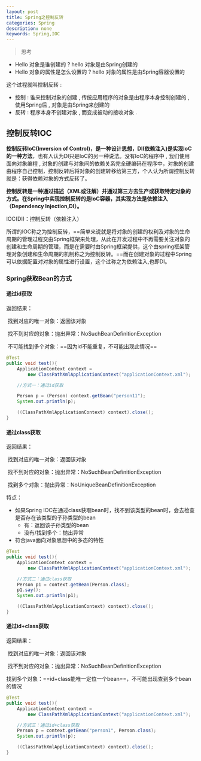 ```yaml
---
layout: post
title: Spring之控制反转
categories: Spring
description: none
keywords: Spring,IOC
---
```


> 思考

- Hello 对象是谁创建的 ?  hello 对象是由Spring创建的
- Hello 对象的属性是怎么设置的 ?  hello 对象的属性是由Spring容器设置的

这个过程就叫控制反转 :

- 控制 : 谁来控制对象的创建 , 传统应用程序的对象是由程序本身控制创建的 , 使用Spring后 , 对象是由Spring来创建的
- 反转 : 程序本身不创建对象 , 而变成被动的接收对象 .

## 控制反转IOC

**控制反转IoC(Inversion of Control)，是一种设计思想，DI(依赖注入)是实现IoC的一种方法**，也有人认为DI只是IoC的另一种说法。没有IoC的程序中 , 我们使用面向对象编程 , 对象的创建与对象间的依赖关系完全硬编码在程序中，对象的创建由程序自己控制，控制反转后将对象的创建转移给第三方，个人认为所谓控制反转就是：获得依赖对象的方式反转了。

**控制反转是一种通过描述（XML或注解）并通过第三方去生产或获取特定对象的方式。在Spring中实现控制反转的是IoC容器，其实现方法是依赖注入（Dependency Injection,DI）。**

IOC(DI)：控制反转（依赖注入）

所谓的IOC称之为控制反转，==简单来说就是将对象的创建的权利及对象的生命周期的管理过程交由Spring框架来处理，从此在开发过程中不再需要关注对象的创建和生命周期的管理，而是在需要时由Spring框架提供，这个由spring框架管理对象创建和生命周期的机制称之为控制反转。==而在创建对象的过程中Spring可以依据配置对对象的属性进行设置，这个过称之为依赖注入,也即DI。

### Spring获取Bean的方式

#### 通过id获取

返回结果：

​	找到对应的唯一对象：返回该对象

​	找不到对应的对象：抛出异常：NoSuchBeanDefinitionException

​	不可能找到多个对象：==因为id不能重复，不可能出现此情况==

```java
@Test
public void test(){
    ApplicationContext context = 
        new ClassPathXmlApplicationContext("applicationContext.xml");

    //方式一：通过id获取

    Person p = (Person) context.getBean("person11");
    System.out.println(p);

    ((ClassPathXmlApplicationContext) context).close();
}
```

#### 通过class获取

返回结果：

​	找到对应的唯一对象：返回该对象

​	找不到对应的对象：抛出异常：NoSuchBeanDefinitionException

​	找到多个对象：抛出异常：NoUniqueBeanDefinitionException

特点：

- 如果Spring IOC在通过class获取bean时，找不到该类型的bean时，会去检查是否存在该类型的子孙类型的bean
    - 有：返回该子孙类型的bean
    - 没有/找到多个：抛出异常
- 符合java面向对象思想中的多态的特性



```java
@Test
public void test(){
    ApplicationContext context = 
        new ClassPathXmlApplicationContext("applicationContext.xml");

    //方式二：通过class获取
    Person p1 = context.getBean(Person.class);
    p1.say();
    System.out.println(p1);

    ((ClassPathXmlApplicationContext) context).close();
}
```

#### 通过id+class获取

返回结果：

​	找到对应的唯一对象：返回该对象

​	找不到对应的对象：抛出异常：NoSuchBeanDefinitionException

​	找到多个对象：==id+class能唯一定位一个bean==，不可能出现查到多个bean的情况

```java
@Test
public void test(){
    ApplicationContext context = 
        new ClassPathXmlApplicationContext("applicationContext.xml");

    //方式三：通过id+class获取
    Person p = context.getBean("person1", Person.class);
    System.out.println(p);

    ((ClassPathXmlApplicationContext) context).close();
}
```

